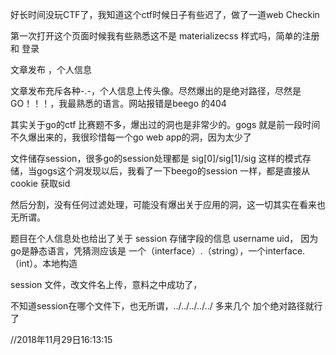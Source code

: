 好长时间没玩CTF了，我知道这个ctf时候日子有些迟了，做了一道web Checkin

第一次打开这个页面时候我有些熟悉这不是 materializecss 样式吗，简单的注册 和 登录

文章发布 ，个人信息

文章发布充斥各种-.-，个人信息上传头像。尽然爆出的是绝对路径，尽然是GO！！！，我最熟悉的语言。网站报错是beego 的404

其实关于go的ctf 比赛题不多，爆出过的洞也是非常少的。gogs 就是前一段时间不久爆出来的，我很珍惜每一个go web app的洞，因为太少了

文件储存session，很多go的session处理都是 sig[0]/sig[1]/sig 这样的模式存储，当gogs这个洞发现以后，我看了一下beego的session 一样，都是直接从cookie 获取sid

然后分割，没有任何过滤处理，可能没有爆出关于应用的洞，这一切其实在看来也无所谓。

题目在个人信息处也给出了关于 session 存储字段的信息 username uid， 因为go是静态语言，凭猜测应该是 一个（interface）.（string），一个interface.（int）。本地构造

session 文件，改文件名上传，意料之中成功了，

不知道session在哪个文件下，也无所谓，../../../../../ 多来几个 加个绝对路径就行了

//2018年11月29日16:13:15
